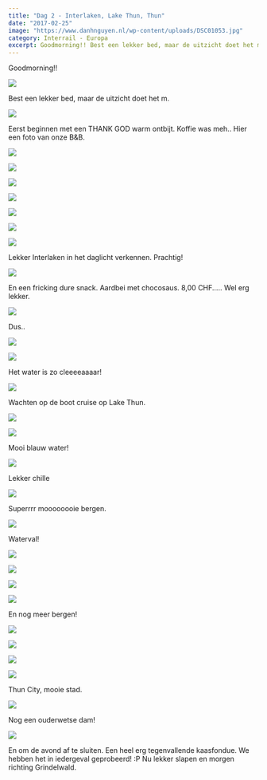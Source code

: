 ```yaml
---
title: "Dag 2 - Interlaken, Lake Thun, Thun"
date: "2017-02-25"
image: "https://www.danhnguyen.nl/wp-content/uploads/DSC01053.jpg"
category: Interrail - Europa
excerpt: Goodmorning!! Best een lekker bed, maar de uitzicht doet het m...
---
```


Goodmorning!!

![](https://www.danhnguyen.nl/wp-content/uploads/DSC01044-700x394.jpg)

Best een lekker bed, maar de uitzicht doet het m.

![](https://www.danhnguyen.nl/wp-content/uploads/20170225_0811062-700x394.jpg)

Eerst beginnen met een THANK GOD warm ontbijt. Koffie was meh..
Hier een foto van onze B&B.

![](https://www.danhnguyen.nl/wp-content/uploads/DSC01045-1-700x394.jpg)


![](https://www.danhnguyen.nl/wp-content/uploads/DSC01046-700x394.jpg)

![](https://www.danhnguyen.nl/wp-content/uploads/DSC01050-700x394.jpg)

![](https://www.danhnguyen.nl/wp-content/uploads/DSC01053-700x394.jpg)

![](https://www.danhnguyen.nl/wp-content/uploads/DSC01058-700x394.jpg)

![](https://www.danhnguyen.nl/wp-content/uploads/DSC01070-700x394.jpg)

![](https://www.danhnguyen.nl/wp-content/uploads/DSC01076-700x394.jpg)

Lekker Interlaken in het daglicht verkennen. Prachtig!

![](https://www.danhnguyen.nl/wp-content/uploads/DSC01092-700x394.jpg)

En een fricking dure snack. Aardbei met chocosaus. 8,00 CHF..... Wel erg lekker.

![](https://www.danhnguyen.nl/wp-content/uploads/DSC01097-700x394.jpg)

Dus..

![](https://www.danhnguyen.nl/wp-content/uploads/DSC01054-700x394.jpg)

![](https://www.danhnguyen.nl/wp-content/uploads/DSC01078-700x394.jpg)

Het water is zo cleeeeaaaar!

![](https://www.danhnguyen.nl/wp-content/uploads/DSC01104-700x394.jpg)

Wachten op de boot cruise op Lake Thun.

![](https://www.danhnguyen.nl/wp-content/uploads/DSC01120-700x394.jpg)

![](https://www.danhnguyen.nl/wp-content/uploads/DSC01136-700x394.jpg)

Mooi blauw water!

![](https://www.danhnguyen.nl/wp-content/uploads/DSC01128-700x394.jpg)

Lekker chille

![](https://www.danhnguyen.nl/wp-content/uploads/DSC01131-700x394.jpg)

Superrrr moooooooie bergen.

![](https://www.danhnguyen.nl/wp-content/uploads/DSC01141-700x394.jpg)

Waterval!

![](https://www.danhnguyen.nl/wp-content/uploads/DSC01164-700x394.jpg)

![](https://www.danhnguyen.nl/wp-content/uploads/DSC01168-700x394.jpg)

![](https://www.danhnguyen.nl/wp-content/uploads/DSC01174-700x394.jpg)

![](https://www.danhnguyen.nl/wp-content/uploads/DSC01189-700x394.jpg)

En nog meer bergen!

![](https://www.danhnguyen.nl/wp-content/uploads/DSC01222-700x394.jpg)

![](https://www.danhnguyen.nl/wp-content/uploads/DSC01210-700x394.jpg)

![](https://www.danhnguyen.nl/wp-content/uploads/DSC01218-700x394.jpg)

![](https://www.danhnguyen.nl/wp-content/uploads/DSC01248-700x394.jpg)

Thun City, mooie stad.

![](https://www.danhnguyen.nl/wp-content/uploads/DSC01212-700x394.jpg)

Nog een ouderwetse dam!

![](https://www.danhnguyen.nl/wp-content/uploads/20170225_194851-700x394.jpg)

En om de avond af te sluiten. Een heel erg tegenvallende kaasfondue. We hebben het in iedergeval geprobeerd! :P
Nu lekker slapen en morgen richting Grindelwald.
